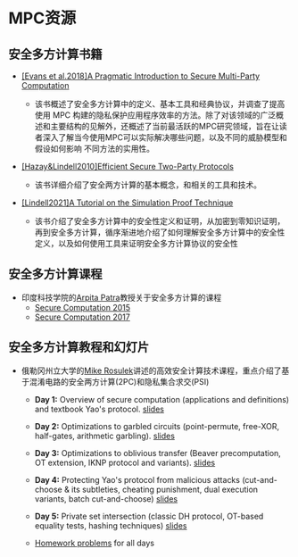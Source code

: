 # MPC资源

## 安全多方计算书籍

+ [[Evans et al.2018]A Pragmatic Introduction to Secure Multi-Party Computation](https://securecomputation.org/)
  + 该书概述了安全多方计算中的定义、基本工具和经典协议，并调查了提高使用 MPC 构建的隐私保护应用程序效率的方法。除了对该领域的广泛概述和主要结构的见解外，还概述了当前最活跃的MPC研究领域，旨在让读者深入了解当今使用MPC可以实际解决哪些问题，以及不同的威胁模型和假设如何影响 不同方法的实用性。

+ [[Hazay&Lindell2010]Efficient Secure Two-Party Protocols](https://link.springer.com/book/10.1007/978-3-642-14303-8)
  + 该书详细介绍了安全两方计算的基本概念，和相关的工具和技术。

+ [[Lindell2021]A Tutorial on the Simulation Proof Technique](https://eprint.iacr.org/2016/046.pdf)
  + 该书介绍了安全多方计算中的安全性定义和证明，从加密到零知识证明，再到安全多方计算，循序渐进地介绍了如何理解安全多方计算中的安全性定义，以及如何使用工具来证明安全多方计算协议的安全性

## 安全多方计算课程

+ 印度科技学院的[Arpita Patra](https://www.csa.iisc.ac.in/~arpita/index.html)教授关于安全多方计算的课程
  + [Secure Computation 2015](https://www.csa.iisc.ac.in/~arpita/SecureComputation15.html)
  + [Secure Computation 2017](https://www.csa.iisc.ac.in/~arpita/FoSC17.html)

## 安全多方计算教程和幻灯片

+ 俄勒冈州立大学的[Mike Rosulek](https://web.engr.oregonstate.edu/~rosulekm/)讲述的高效安全计算技术课程，重点介绍了基于混淆电路的安全两方计算(2PC)和隐私集合求交(PSI)

  + **Day 1:** Overview of secure computation (applications and definitions) and textbook Yao's protocol. [slides](https://web.engr.oregonstate.edu/~rosulekm/cryptabit/1-overview.pdf)

  + **Day 2:** Optimizations to garbled circuits (point-permute, free-XOR, half-gates, arithmetic garbling). [slides](https://web.engr.oregonstate.edu/~rosulekm/cryptabit/2-gc.pdf)

  + **Day 3:** Optimizations to oblivious transfer (Beaver precomputation, OT extension, IKNP protocol and variants). [slides](https://web.engr.oregonstate.edu/~rosulekm/cryptabit/3-ot.pdf)

  + **Day 4:** Protecting Yao's protocol from malicious attacks (cut-and-choose & its subtleties, cheating punishment, dual execution variants, batch cut-and-choose) [slides](https://web.engr.oregonstate.edu/~rosulekm/cryptabit/4-malicious.pdf)

  + **Day 5:** Private set intersection (classic DH protocol, OT-based equality tests, hashing techniques) [slides](https://web.engr.oregonstate.edu/~rosulekm/cryptabit/5-psi.pdf)

  + [Homework problems](https://web.engr.oregonstate.edu/~rosulekm/cryptabit/problems.pdf) for all days
